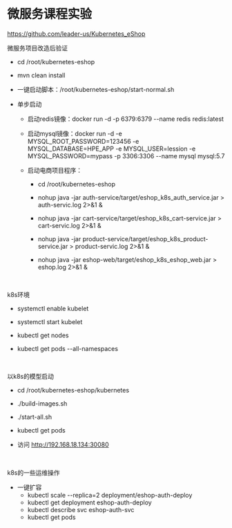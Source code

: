 # 微服务课程实验
https://github.com/leader-us/Kubernetes_eShop

微服务项目改造后验证

- cd /root/kubernetes-eshop
- mvn clean install


- 一键启动脚本：/root/kubernetes-eshop/start-normal.sh

- 单步启动

  - 启动redis镜像：docker run -d -p 6379:6379 --name redis redis:latest

  - 启动mysql镜像：docker run -d -e MYSQL_ROOT_PASSWORD=123456 -e MYSQL_DATABASE=HPE_APP -e MYSQL_USER=lession -e MYSQL_PASSWORD=mypass -p 3306:3306 --name mysql mysql:5.7

  - 启动电商项目程序：

    - cd /root/kubernetes-eshop

    - nohup java -jar auth-service/target/eshop_k8s_auth_service.jar > auth-servic.log 2>&1 &

    - nohup java -jar cart-service/target/eshop_k8s_cart-service.jar > cart-servic.log 2>&1 &

    - nohup java -jar product-service/target/eshop_k8s_product-service.jar > product-servic.log 2>&1 &

    - nohup java -jar eshop-web/target/eshop_k8s_eshop_web.jar > eshop.log 2>&1 &

      ​

k8s环境

- systemctl enable kubelet

- systemctl start kubelet

- kubectl get nodes

- kubectl get pods --all-namespaces

  ​

以k8s的模型启动

- cd /root/kubernetes-eshop/kubernetes

- ./build-images.sh

- ./start-all.sh

- kubectl get pods

- 访问 http://192.168.18.134:30080

  ​

k8s的一些运维操作

- 一键扩容
  - kubectl scale --replica=2 deployment/eshop-auth-deploy
  - kubectl get deployment eshop-auth-deploy
  - kubectl describe svc eshop-auth-svc
  - kubectl get pods